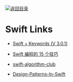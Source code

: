 [![返回目录](https://user-images.githubusercontent.com/5803001/38079637-ff0abcf0-3371-11e8-9b76-ad651620afc7.jpg)](https://github.com/wxyyxc1992/Awesome-Links) 
 
 


# Swift Links

* [Swift + Keywords (V 3.0.1)](https://medium.com/the-traveled-ios-developers-guide/swift-keywords-v-3-0-1-f59783bf26c#.7x831ru46)

* [Swift 编程的 15 个技巧](http://blog.csdn.net/chaoyuan899/article/details/50780517)

* [swift-algorithm-club](https://github.com/hollance/swift-algorithm-club)

* [Design-Patterns-In-Swift](https://github.com/ochococo/Design-Patterns-In-Swift)

